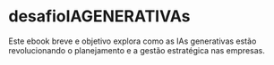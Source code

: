 # desafioIAGENERATIVAs
Este ebook breve e objetivo explora como as IAs generativas estão revolucionando o planejamento e a gestão estratégica nas empresas. 
